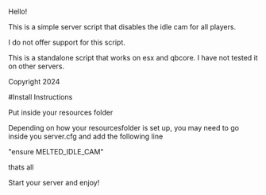 Hello!



This is a simple server script that disables the idle cam for all players.

I do not offer support for this script. 

This is a standalone script that works on esx and qbcore. I have not tested it on other servers. 



Copyright 2024 









#Install Instructions


Put inside your resources folder

Depending on how your resourcesfolder is set up, you may need to go inside you server.cfg and add the following line

"ensure MELTED_IDLE_CAM"

thats all

Start your server and enjoy!



